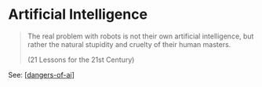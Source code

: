 # Artificial Intelligence

> The real problem with robots is not their own artificial intelligence, but rather the natural stupidity and cruelty of their human masters.
> 
> (21 Lessons for the 21st Century)

See: [[dangers-of-ai]]

[//begin]: # "Autogenerated link references for markdown compatibility"
[dangers-of-ai]: dangers-of-ai "Dangers of Artificial Intelligence"
[//end]: # "Autogenerated link references"